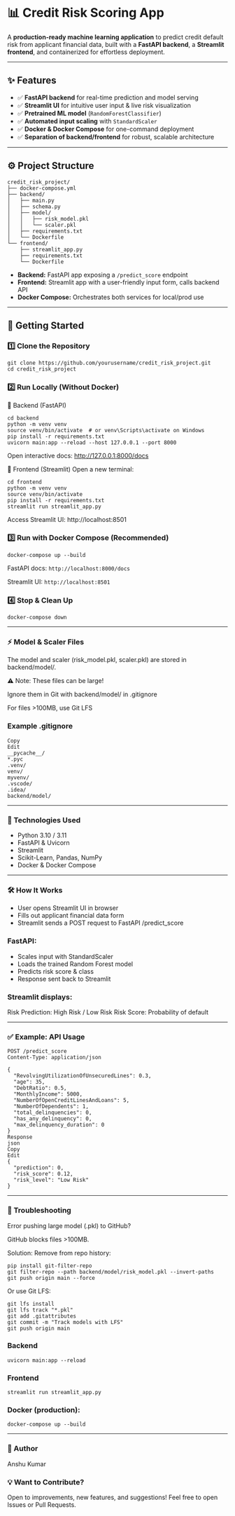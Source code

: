 # 📊 Credit Risk Scoring App

A **production-ready machine learning application** to predict credit default risk from applicant financial data, built with a **FastAPI backend**, a **Streamlit frontend**, and containerized for effortless deployment.

---

## ✨ Features

- ✅ **FastAPI backend** for real-time prediction and model serving
- ✅ **Streamlit UI** for intuitive user input & live risk visualization
- ✅ **Pretrained ML model** (`RandomForestClassifier`)
- ✅ **Automated input scaling** with `StandardScaler`
- ✅ **Docker & Docker Compose** for one-command deployment
- ✅ **Separation of backend/frontend** for robust, scalable architecture

---

## ⚙️ Project Structure

```
credit_risk_project/
├── docker-compose.yml
├── backend/
│   ├── main.py
│   ├── schema.py
│   ├── model/
│   │   ├── risk_model.pkl
│   │   └── scaler.pkl
│   ├── requirements.txt
│   └── Dockerfile
└── frontend/
    ├── streamlit_app.py
    ├── requirements.txt
    └── Dockerfile
```

- **Backend:** FastAPI app exposing a `/predict_score` endpoint
- **Frontend:** Streamlit app with a user-friendly input form, calls backend API
- **Docker Compose:** Orchestrates both services for local/prod use

---

## 🚀 Getting Started

### 1️⃣ Clone the Repository

```
git clone https://github.com/yourusername/credit_risk_project.git
cd credit_risk_project
```

### 2️⃣ Run Locally (Without Docker)
🧭 Backend (FastAPI)
```
cd backend
python -m venv venv
source venv/bin/activate  # or venv\Scripts\activate on Windows
pip install -r requirements.txt
uvicorn main:app --reload --host 127.0.0.1 --port 8000
```
Open interactive docs: http://127.0.0.1:8000/docs

🧭 Frontend (Streamlit)
Open a new terminal:

```
cd frontend
python -m venv venv
source venv/bin/activate
pip install -r requirements.txt
streamlit run streamlit_app.py
```
Access Streamlit UI: http://localhost:8501

### 3️⃣ Run with Docker Compose (Recommended)
```
docker-compose up --build
```
FastAPI docs: ```http://localhost:8000/docs```

Streamlit UI: ```http://localhost:8501```

### 4️⃣ Stop & Clean Up
```
docker-compose down
```
---

### ⚡️ Model & Scaler Files
The model and scaler (risk_model.pkl, scaler.pkl) are stored in backend/model/.

⚠️ Note: These files can be large!

Ignore them in Git with backend/model/ in .gitignore

For files >100MB, use Git LFS

### Example .gitignore
```gitignore
Copy
Edit
__pycache__/
*.pyc
.venv/
venv/
myvenv/
.vscode/
.idea/
backend/model/
```
---

### 🧰 Technologies Used
- Python 3.10 / 3.11
- FastAPI & Uvicorn
- Streamlit
- Scikit-Learn, Pandas, NumPy
- Docker & Docker Compose
---

### 🛠️ How It Works
- User opens Streamlit UI in browser
- Fills out applicant financial data form
- Streamlit sends a POST request to FastAPI /predict_score

### FastAPI:

- Scales input with StandardScaler
- Loads the trained Random Forest model
- Predicts risk score & class
- Response sent back to Streamlit

### Streamlit displays:

Risk Prediction: High Risk / Low Risk
Risk Score: Probability of default

---

### ✅ Example: API Usage
```
POST /predict_score
Content-Type: application/json

{
  "RevolvingUtilizationOfUnsecuredLines": 0.3,
  "age": 35,
  "DebtRatio": 0.5,
  "MonthlyIncome": 5000,
  "NumberOfOpenCreditLinesAndLoans": 5,
  "NumberOfDependents": 1,
  "total_delinquencies": 0,
  "has_any_delinquency": 0,
  "max_delinquency_duration": 0
}
Response
json
Copy
Edit
{
  "prediction": 0,
  "risk_score": 0.12,
  "risk_level": "Low Risk"
}
```
---

### 🐞 Troubleshooting
Error pushing large model (.pkl) to GitHub?

GitHub blocks files >100MB.

Solution: Remove from repo history:
```
pip install git-filter-repo
git filter-repo --path backend/model/risk_model.pkl --invert-paths
git push origin main --force
```

Or use Git LFS:
```
git lfs install
git lfs track "*.pkl"
git add .gitattributes
git commit -m "Track models with LFS"
git push origin main
```

### Backend
```cd backend
uvicorn main:app --reload
```

### Frontend
```cd frontend
streamlit run streamlit_app.py
```

### Docker (production):
```
docker-compose up --build
```

------
### 👤 Author
Anshu Kumar

### 💡 Want to Contribute?
Open to improvements, new features, and suggestions!
Feel free to open Issues or Pull Requests.
